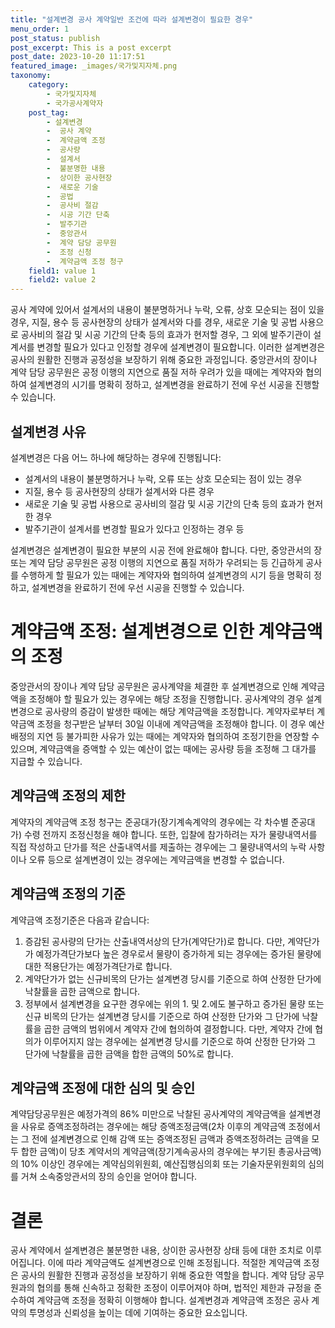 ```yaml
---
title: "설계변경 공사 계약일반 조건에 따라 설계변경이 필요한 경우"
menu_order: 1
post_status: publish
post_excerpt: This is a post excerpt
post_date: 2023-10-20 11:17:51
featured_image: _images/국가및지자체.png
taxonomy:
    category:
        - 국가및지자체
        - 국가공사계약자
    post_tag:
        - 설계변경
        -  공사 계약
        -  계약금액 조정
        -  공사량
        -  설계서
        -  불분명한 내용
        -  상이한 공사현장
        -  새로운 기술
        -  공법
        -  공사비 절감
        -  시공 기간 단축
        -  발주기관
        -  중앙관서
        -  계약 담당 공무원
        -  조정 신청
        -  계약금액 조정 청구
    field1: value 1
    field2: value 2
---
```



공사 계약에 있어서 설계서의 내용이 불분명하거나 누락, 오류, 상호 모순되는 점이 있을 경우, 지질, 용수 등 공사현장의 상태가 설계서와 다를 경우, 새로운 기술 및 공법 사용으로 공사비의 절감 및 시공 기간의 단축 등의 효과가 현저할 경우, 그 외에 발주기관이 설계서를 변경할 필요가 있다고 인정할 경우에 설계변경이 필요합니다. 이러한 설계변경은 공사의 원활한 진행과 공정성을 보장하기 위해 중요한 과정입니다. 중앙관서의 장이나 계약 담당 공무원은 공정 이행의 지연으로 품질 저하 우려가 있을 때에는 계약자와 협의하여 설계변경의 시기를 명확히 정하고, 설계변경을 완료하기 전에 우선 시공을 진행할 수 있습니다.

## 설계변경 사유
설계변경은 다음 어느 하나에 해당하는 경우에 진행됩니다:
- 설계서의 내용이 불분명하거나 누락, 오류 또는 상호 모순되는 점이 있는 경우
- 지질, 용수 등 공사현장의 상태가 설계서와 다른 경우
- 새로운 기술 및 공법 사용으로 공사비의 절감 및 시공 기간의 단축 등의 효과가 현저한 경우
- 발주기관이 설계서를 변경할 필요가 있다고 인정하는 경우 등

설계변경은 설계변경이 필요한 부분의 시공 전에 완료해야 합니다. 다만, 중앙관서의 장 또는 계약 담당 공무원은 공정 이행의 지연으로 품질 저하가 우려되는 등 긴급하게 공사를 수행하게 할 필요가 있는 때에는 계약자와 협의하여 설계변경의 시기 등을 명확히 정하고, 설계변경을 완료하기 전에 우선 시공을 진행할 수 있습니다.

# 계약금액 조정: 설계변경으로 인한 계약금액의 조정

중앙관서의 장이나 계약 담당 공무원은 공사계약을 체결한 후 설계변경으로 인해 계약금액을 조정해야 할 필요가 있는 경우에는 해당 조정을 진행합니다. 공사계약의 경우 설계변경으로 공사량의 증감이 발생한 때에는 해당 계약금액을 조정합니다. 계약자로부터 계약금액 조정을 청구받은 날부터 30일 이내에 계약금액을 조정해야 합니다. 이 경우 예산배정의 지연 등 불가피한 사유가 있는 때에는 계약자와 협의하여 조정기한을 연장할 수 있으며, 계약금액을 증액할 수 있는 예산이 없는 때에는 공사량 등을 조정해 그 대가를 지급할 수 있습니다.

## 계약금액 조정의 제한
계약자의 계약금액 조정 청구는 준공대가(장기계속계약의 경우에는 각 차수별 준공대가) 수령 전까지 조정신청을 해야 합니다. 또한, 입찰에 참가하려는 자가 물량내역서를 직접 작성하고 단가를 적은 산출내역서를 제출하는 경우에는 그 물량내역서의 누락 사항이나 오류 등으로 설계변경이 있는 경우에는 계약금액을 변경할 수 없습니다.

## 계약금액 조정의 기준
계약금액 조정기준은 다음과 같습니다:
1. 증감된 공사량의 단가는 산출내역서상의 단가(계약단가)로 합니다. 다만, 계약단가가 예정가격단가보다 높은 경우로서 물량이 증가하게 되는 경우에는 증가된 물량에 대한 적용단가는 예정가격단가로 합니다.
2. 계약단가가 없는 신규비목의 단가는 설계변경 당시를 기준으로 하여 산정한 단가에 낙찰률을 곱한 금액으로 합니다.
3. 정부에서 설계변경을 요구한 경우에는 위의 1. 및 2.에도 불구하고 증가된 물량 또는 신규 비목의 단가는 설계변경 당시를 기준으로 하여 산정한 단가와 그 단가에 낙찰률을 곱한 금액의 범위에서 계약자 간에 협의하여 결정합니다. 다만, 계약자 간에 협의가 이루어지지 않는 경우에는 설계변경 당시를 기준으로 하여 산정한 단가와 그 단가에 낙찰률을 곱한 금액을 합한 금액의 50%로 합니다.

## 계약금액 조정에 대한 심의 및 승인
계약담당공무원은 예정가격의 86% 미만으로 낙찰된 공사계약의 계약금액을 설계변경을 사유로 증액조정하려는 경우에는 해당 증액조정금액(2차 이후의 계약금액 조정에서는 그 전에 설계변경으로 인해 감액 또는 증액조정된 금액과 증액조정하려는 금액을 모두 합한 금액)이 당초 계약서의 계약금액(장기계속공사의 경우에는 부기된 총공사금액)의 10% 이상인 경우에는 계약심의위원회, 예산집행심의회 또는 기술자문위원회의 심의를 거쳐 소속중앙관서의 장의 승인을 얻어야 합니다.

# 결론
공사 계약에서 설계변경은 불분명한 내용, 상이한 공사현장 상태 등에 대한 조치로 이루어집니다. 이에 따라 계약금액도 설계변경으로 인해 조정됩니다. 적절한 계약금액 조정은 공사의 원활한 진행과 공정성을 보장하기 위해 중요한 역할을 합니다. 계약 담당 공무원과의 협의를 통해 신속하고 정확한 조정이 이루어져야 하며, 법적인 제한과 규정을 준수하여 계약금액 조정을 정확히 이행해야 합니다. 설계변경과 계약금액 조정은 공사 계약의 투명성과 신뢰성을 높이는 데에 기여하는 중요한 요소입니다.
